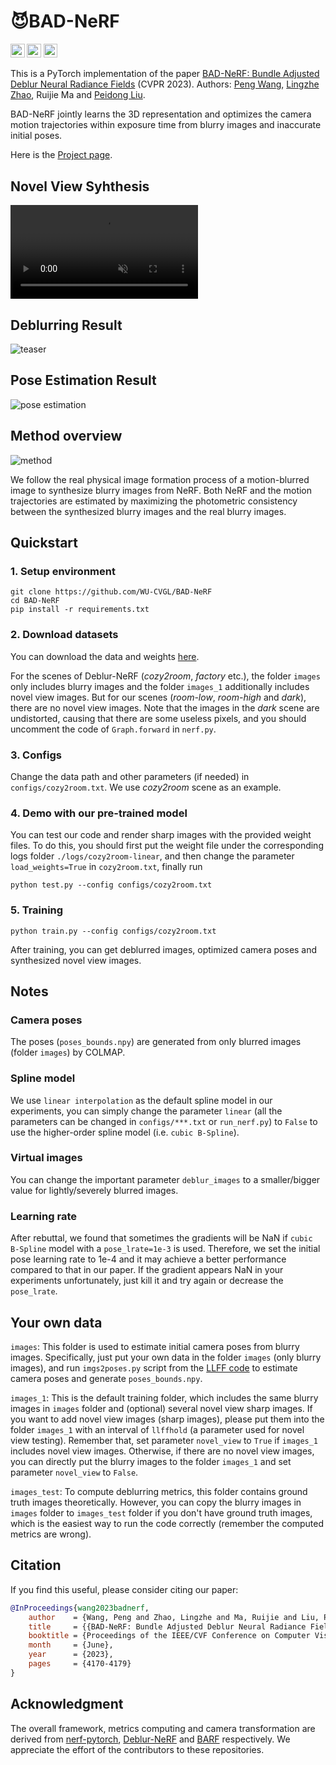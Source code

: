 # 😈BAD-NeRF

<a href="https://arxiv.org/abs/2211.12853"><img src="https://img.shields.io/badge/arXiv-2211.12853-b31b1b.svg" height=22.5></a>
<a href="https://opensource.org/licenses/MIT"><img src="https://img.shields.io/github/license/WU-CVGL/BAD-NeRF" height=22.5></a>
<a href="https://www.youtube.com/watch?v=xoES4eONYoA"><img src="https://img.shields.io/badge/YouTube-%23FF0000.svg?style=flat&logo=YouTube&logoColor=white" height=22.5></a>

This is a PyTorch implementation of the paper [BAD-NeRF: Bundle Adjusted Deblur Neural Radiance Fields](https://arxiv.org/abs/2211.12853) (CVPR 2023). Authors: [Peng Wang](https://github.com/wangpeng000), [Lingzhe Zhao](https://github.com/LingzheZhao), Ruijie Ma and [Peidong Liu](https://ethliup.github.io/). 

BAD-NeRF jointly learns the 3D representation and optimizes the camera motion trajectories within exposure time from blurry images and inaccurate initial poses.

Here is the [Project page](https://wangpeng000.github.io/BAD-NeRF/).

## Novel View Syhthesis 
<div><video autoplay loop controls src="https://user-images.githubusercontent.com/43722188/232816090-ced1fbbc-4246-45c6-a265-e7424e754c7b.mp4" muted="true"></video></div>

## Deblurring Result
![teaser](./doc/bad-nerf.jpg)

## Pose Estimation Result
![pose estimation](./doc/pose-estimation.jpg)

## Method overview
![method](./doc/overview.jpg)

We follow the real physical image formation process of a motion-blurred image to synthesize blurry images from NeRF. Both NeRF and the motion trajectories are estimated by maximizing the photometric consistency between the synthesized blurry images and the real blurry images.

## Quickstart

### 1. Setup environment

```
git clone https://github.com/WU-CVGL/BAD-NeRF
cd BAD-NeRF
pip install -r requirements.txt
```

### 2. Download datasets

You can download the data and weights [here](https://westlakeu-my.sharepoint.com/:f:/g/personal/cvgl_westlake_edu_cn/EsgdW2cRic5JqerhNbTsxtkBqy9m6cbnb2ugYZtvaib3qA?e=bjK7op).

For the scenes of Deblur-NeRF (*cozy2room*, *factory* etc.), the folder `images` only includes blurry images and the folder `images_1` additionally includes novel view images. But for our scenes (*room-low*, *room-high* and *dark*), there are no novel view images. Note that the images in the *dark* scene are undistorted, causing that there are some useless pixels, and you should uncomment the code of `Graph.forward` in `nerf.py`.

### 3. Configs

Change the data path and other parameters (if needed) in `configs/cozy2room.txt`. We use *cozy2room* scene as an example.

### 4. Demo with our pre-trained model

You can test our code and render sharp images with the provided weight files. To do this, you should first put the weight file under the corresponding logs folder `./logs/cozy2room-linear`, and then change the parameter `load_weights=True` in `cozy2room.txt`, finally run

```
python test.py --config configs/cozy2room.txt
```

### 5. Training

```
python train.py --config configs/cozy2room.txt
```

After training, you can get deblurred images, optimized camera poses and synthesized novel view images.

## Notes

### Camera poses

The poses (`poses_bounds.npy`) are generated from only blurred images (folder `images`) by COLMAP.

### Spline model

We use `linear interpolation` as the default spline model in our experiments, you can simply change the parameter `linear` (all the parameters can be changed in `configs/***.txt` or `run_nerf.py`) to `False` to use the higher-order spline model (i.e. `cubic B-Spline`).

### Virtual images

You can change the important parameter `deblur_images` to a smaller/bigger value for lightly/severely blurred images.

### Learning rate

After rebuttal, we found that sometimes the gradients will be NaN if `cubic B-Spline` model with a `pose_lrate=1e-3` is used. Therefore, we set the initial pose learning rate to 1e-4 and it may achieve a better performance compared to that in our paper. If the gradient appears NaN in your experiments unfortunately, just kill it and try again or decrease the `pose_lrate`.

## Your own data

`images`: This folder is used to estimate initial camera poses from blurry images. Specifically, just put your own data in the folder `images` (only blurry images), and run `imgs2poses.py` script from the [LLFF code](https://github.com/fyusion/llff) to estimate camera poses and generate `poses_bounds.npy`.

`images_1`: This is the default training folder, which includes the same blurry images in `images` folder and (optional) several novel view sharp images. If you want to add novel view images (sharp images), please put them into the folder `images_1` with an interval of `llffhold` (a parameter used for novel view testing). Remember that, set parameter `novel_view` to `True` if `images_1` includes novel view images. Otherwise, if there are no novel view images, you can directly put the blurry images to the folder `images_1` and set parameter `novel_view` to `False`.

`images_test`: To compute deblurring metrics, this folder contains ground truth images theoretically. However, you can copy the blurry images in `images` folder to `images_test` folder if you don't have ground truth images, which is the easiest way to run the code correctly (remember the computed metrics are wrong).
## Citation

If you find this useful, please consider citing our paper:

```bibtex
@InProceedings{wang2023badnerf,
    author    = {Wang, Peng and Zhao, Lingzhe and Ma, Ruijie and Liu, Peidong},
    title     = {{BAD-NeRF: Bundle Adjusted Deblur Neural Radiance Fields}},
    booktitle = {Proceedings of the IEEE/CVF Conference on Computer Vision and Pattern Recognition (CVPR)},
    month     = {June},
    year      = {2023},
    pages     = {4170-4179}
}
```

## Acknowledgment

The overall framework, metrics computing and camera transformation are derived from [nerf-pytorch](https://github.com/yenchenlin/nerf-pytorch/), [Deblur-NeRF](https://github.com/limacv/Deblur-NeRF) and [BARF](https://github.com/chenhsuanlin/bundle-adjusting-NeRF) respectively. We appreciate the effort of the contributors to these repositories.
